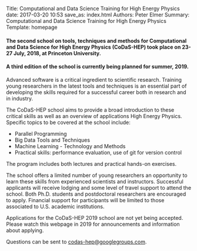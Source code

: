 Title: Computational and Data Science Training for High Energy Physics
date: 2017-03-20 10:53
save_as: index.html
Authors: Peter Elmer
Summary: Computational and Data Science Training for High Energy Physics
Template: homepage

#### The second school on tools, techniques and methods for Computational and Data Science for High Energy Physics (CoDaS-HEP) took place on 23-27 July, 2018, at Princeton University.

#### A third edition of the school is currently being planned for summer, 2019.

Advanced software is a critical ingredient to scientific research. Training young researchers in the latest tools and techniques is an essential part of developing the skills required for a successful career both in research and in industry.

The CoDaS-HEP school aims to provide a broad introduction to these critical skills as well as an overview of applications High Energy Physics. Specific topics to be covered at the school include:

  * Parallel Programming 
  * Big Data Tools and Techniques
  * Machine Learning - Technology and Methods
  * Practical skills: performance evaluation, use of git for version control

The program includes both lectures and practical hands-on exercises.

The school offers a limited number of young researchers an opportunity to learn these skills from experienced scientists and instructors. Successful applicants will receive lodging and some level of travel support to attend the school. Both Ph.D. students and postdoctoral researchers are encouraged to apply. Financial support for participants will be limited to those associated to U.S. academic institutions.

Applications for the CoDaS-HEP 2019 school are not yet being accepted. Please watch this webpage in 2019 for announcements and information about applying.

Questions can be sent to [codas-hep@googlegroups.com](codas-hep@googlegroups.com).
